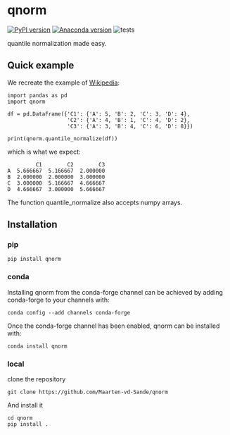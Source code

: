 # qnorm
[![PyPI version](https://badge.fury.io/py/qnorm.svg)](https://badge.fury.io/py/qnorm)
[![Anaconda version](https://anaconda.org/conda-forge/qnorm/badges/version.svg)](https://anaconda.org/conda-forge/qnorm/badges/version.svg)
![tests](https://github.com/Maarten-vd-Sande/qnorm/workflows/tests/badge.svg)

quantile normalization made easy.

## Quick example

We recreate the example of [Wikipedia](https://en.wikipedia.org/wiki/Quantile_normalization):

```
import pandas as pd
import qnorm

df = pd.DataFrame({'C1': {'A': 5, 'B': 2, 'C': 3, 'D': 4},
                   'C2': {'A': 4, 'B': 1, 'C': 4, 'D': 2},
                   'C3': {'A': 3, 'B': 4, 'C': 6, 'D': 8}})

print(qnorm.quantile_normalize(df))
```

which is what we expect:

```
         C1        C2        C3
A  5.666667  5.166667  2.000000
B  2.000000  2.000000  3.000000
C  3.000000  5.166667  4.666667
D  4.666667  3.000000  5.666667
```

The function quantile_normalize also accepts numpy arrays. 

## Installation

### pip

```
pip install qnorm
```

### conda

Installing qnorm from the conda-forge channel can be achieved by adding conda-forge to your channels with:

```
conda config --add channels conda-forge
```

Once the conda-forge channel has been enabled, qnorm can be installed with:

```
conda install qnorm
```

### local

clone the repository

```
git clone https://github.com/Maarten-vd-Sande/qnorm
```

And install it

```
cd qnorm
pip install .
```
